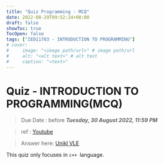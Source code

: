 ```yaml
---
title: "Quiz Programming - MCQ"
date: 2022-08-29T09:52:24+08:00
draft: false
showToc: true
TocOpen: false
tags: ["IED11703 - INTRODUCTION TO PROGRAMMING"]
# cover:
#     image: "<image path/url>" # image path/url
#     alt: "<alt text>" # alt text
#     caption: "<text>" 
---
```


# Quiz - INTRODUCTION TO PROGRAMMING(MCQ)
> Due Date : before ***Tuesday, 30 August 2022, 11:59 PM***

> ref : [Youtube](https://www.youtube.com/watch?v=8vdU8nVvBBY)

> Answer here: [Unikl VLE](https://vle.unikl.edu.my/mod/quiz/view.php?id=675544)

This quiz only focuses in `c++ `language.